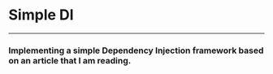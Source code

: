 # Simple DI

---
### Implementing a simple Dependency Injection framework based on an article that I am reading.
